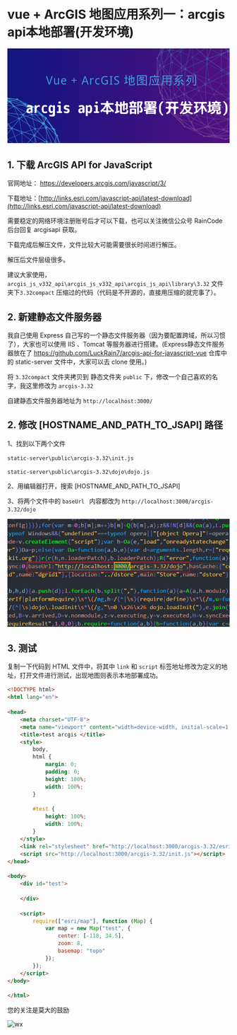# vue + ArcGIS 地图应用系列一：arcgis api本地部署(开发环境)

![cover](./arcgis-vue-1.png)

##   1.  下载 ArcGIS API for JavaScript

官网地址： [https://developers.arcgis.com/javascript/3/ ]( https://developers.arcgis.com/javascript/3/ )

下载地址：[http://links.esri.com/javascript-api/latest-download](http://links.esri.com/javascript-api/latest-download)

需要稳定的网络环境注册账号后才可以下载，也可以关注微信公众号 RainCode 后台回复 arcgisapi 获取。

下载完成后解压文件，文件比较大可能需要很长时间进行解压。

解压后文件层级很多。

建议大家使用，`arcgis_js_v332_api\arcgis_js_v332_api\arcgis_js_api\library\3.32` 文件夹下`3.32compact` 压缩过的代码（代码是不开源的，直接用压缩的就完事了）。



## 2.  新建静态文件服务器

我自己使用 Express 自己写的一个静态文件服务器（因为要配置跨域，所以习惯了），大家也可以使用 IIS 、Tomcat 等服务器进行搭建。(Express静态文件服务器放在了  https://github.com/LuckRain7/arcgis-api-for-javascript-vue 仓库中的  static-server 文件中，大家可以去 clone 使用。)

将 `3.32compact` 文件夹拷贝到  静态文件夹 `public` 下，修改一个自己喜欢的名字，我这里修改为 `arcgis-3.32`

自建静态文件服务器地址为 `http://localhost:3000/`

## 2.  修改 [HOSTNAME_AND_PATH_TO_JSAPI] 路径

1、找到以下两个文件

`static-server\public\arcgis-3.32\init.js`

`static-server\public\arcgis-3.32\dojo\dojo.js`

2、用编辑器打开，搜索  [HOSTNAME_AND_PATH_TO_JSAPI]  

3、将两个文件中的 `baseUrl ` 内容都改为 `http://localhost:3000/arcgis-3.32/dojo`

![baseUrl](./baseUrl.png)

## 3. 测试

复制一下代码到 HTML 文件中，将其中 `link` 和 `script` 标签地址修改为定义的地址，打开文件进行测试，出现地图则表示本地部署成功。

```html
<!DOCTYPE html>
<html lang="en">

<head>
    <meta charset="UTF-8">
    <meta name="viewport" content="width=device-width, initial-scale=1.0">
    <title>test arcgis </title>
    <style>
        body,
        html {
            margin: 0;
            padding: 0;
            height: 100%;
            width: 100%;
        }

        #test {
            height: 100%;
            width: 100%;
        }
    </style>
    <link rel="stylesheet" href="http://localhost:3000/arcgis-3.32/esri/css/esri.css">
    <script src="http://localhost:3000/arcgis-3.32/init.js"></script>
</head>

<body>
    <div id="test">

    </div>

    <script>
        require(["esri/map"], function (Map) {
            var map = new Map("test", {
                center: [-118, 34.5],
                zoom: 8,
                basemap: "topo"
            });
        });
    </script>
</body>

</html>
```



您的关注是莫大的鼓励

![wx](C:\Users\ZHCZ\Desktop\arcgis-api-for-javascript-vue\Demo-1\wx.png)